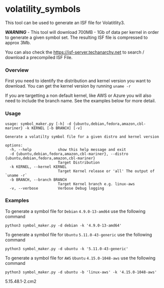 # volatility_symbols

This tool can be used to generate an ISF file for Volatitlity3. 

*__WARNING__* - This tool will download 700MB - 1Gb of data per kernel in order to generate a given symbol set. The resulting ISF file is compressed to approx 3Mb.

You can also check the https://isf-server.techanarchy.net to search / download a precompiled ISF File. 

### Overview

First you need to identify the distribution and kernel version you want to download. You can get the kernel version by running `uname -r`

If you are targetting a non default kernel, like AWS or Azure you will also need to include the branch name. See the examples below for more detail.

### Usage

```
usage: symbol_maker.py [-h] -d {ubuntu,debian,fedora,amazon,cbl-mariner} -k KERNEL [-b BRANCH] [-v]

Generate a volatilty symbol file for a given distro and kernel version

options:
  -h, --help            show this help message and exit
  -d {ubuntu,debian,fedora,amazon,cbl-mariner}, --distro {ubuntu,debian,fedora,amazon,cbl-mariner}
                        Target Distribution
  -k KERNEL, --kernel KERNEL
                        Target Kernel release or 'all' The output of `uname -r`
  -b BRANCH, --branch BRANCH
                        Target Kernel branch e.g. linux-aws
  -v, --verbose         Verbose Debug logging
```


### Examples

To generate a symbol file for `Debian` `4.9.0-13-amd64` use the following command

`python3 symbol_maker.py -d debian -k '4.9.0-13-amd64'`

To generate a symbol file for `Ubuntu` `5.11.0-43-generic` use the following command 

`python3 symbol_maker.py -d ubuntu -k '5.11.0-43-generic' `

To generate a symbol file for `AWS` `Ubuntu` `4.15.0-1048-aws` use the following command

`python3 symbol_maker.py -d ubuntu -b 'linux-aws' -k '4.15.0-1048-aws'`



5.15.48.1-2.cm2